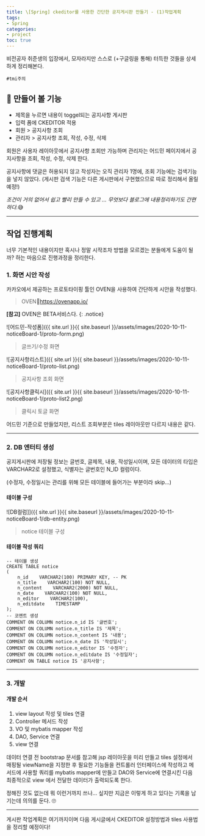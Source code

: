 ```yaml
---
title: \[Spring] ckeditor를 사용한 간단한 공지게시판 만들기 - (1)작업계획
tags:
- Spring
categories:
- project
toc: true
---
```


비전공자 취준생의 입장에서, 모자라지만 스스로 (+구글링을 통해) 터득한 것들을 상세하게 정리해본다.

`#tmi주의`


## 📝 만들어 볼 기능

- 제목을 누르면 내용이 toggel되는 공지사항 게시판
- 입력 폼에 CKEDITOR 적용
- 회원 > 공지사항 조회
- 관리자 > 공지사항 조회, 작성, 수정, 삭제

회원은 사용자 레이아웃에서 공지사항 조회만 가능하며
관리자는 어드민 페이지에서 공지사항을 조회, 작성, 수정, 삭제 한다.

공지사항에 댓글은 허용되지 않고 작성자는 오직 관리자 1명에, 조회 기능에는 검색기능을 넣지 않았다.
(게시판 검색 기능은 다른 게시판에서 구현했으므로 따로 정리해서 올릴 예정!)

*조건이 거의 없어서 쉽고 빨리 만들 수 있고 ... 무엇보다 블로그에 내용정리하기도 간편하다.*😅

- - -

## 작업 진행계획

너무 기본적인 내용이지만 혹시나 정말 시작조차 방법을 모르겠는 분들에게 도움이 될까? 하는 마음으로 진행과정을 정리한다.

### 1. 화면 시안 작성

카카오에서 제공하는 프로토타이핑 툴인 OVEN을 사용하여 간단하게 시안을 작성했다.

>OVEN🔗https://ovenapp.io/

**[참고]** OVEN은 BETA서비스다.
{: .notice}

![어드민-작성폼]({{ site.url }}{{ site.baseurl }}/assets/images/2020-10-11-noticeBoard-1/proto-form.png)
> 글쓰기/수정 화면

![공지사항리스트]({{ site.url }}{{ site.baseurl }}/assets/images/2020-10-11-noticeBoard-1/proto-list.png)
> 공지사항 조회 화면

![공지사항클릭시]({{ site.url }}{{ site.baseurl }}/assets/images/2020-10-11-noticeBoard-1/proto-list2.png)
> 클릭시 토글 화면

어드민 기준으로 만들었지만, 리스트 조회부분은 tiles 레이아웃만 다르지 내용은 같다.

- - -

### 2. DB 엔터티 생성

공지게시판에 저장될 정보는 글번호, 글제목, 내용, 작성일시이며,
모든 데이터의 타입은 VARCHAR2로 설정했고, 식별자는 글번호인 N_ID 컬럼이다.

(수정자, 수정일시는 관리를 위해 모든 테이블에 들어가는 부분이라 skip...)

#### 테이블 구성

![DB컬럼]]({{ site.url }}{{ site.baseurl }}/assets/images/2020-10-11-noticeBoard-1/db-entity.png)
> notice 테이블 구성


#### 테이블 작성 쿼리

```
-- 테이블 생성
CREATE TABLE notice
(
    n_id    VARCHAR2(100) PRIMARY KEY, -- PK
    n_title    VARCHAR2(100) NOT NULL,
    n_content    VARCHAR2(2000) NOT NULL,
    n_date    VARCHAR2(100) NOT NULL,
    n_editor    VARCHAR2(100),
    n_editdate    TIMESTAMP
);
-- 코멘트 생성
COMMENT ON COLUMN notice.n_id IS '글번호';
COMMENT ON COLUMN notice.n_title IS '제목';
COMMENT ON COLUMN notice.n_content IS '내용';
COMMENT ON COLUMN notice.n_date IS '작성일시';
COMMENT ON COLUMN notice.n_editor IS '수정자';
COMMENT ON COLUMN notice.n_editdate IS '수정일자';
COMMENT ON TABLE notice IS '공지사항';
```

- - -

### 3. 개발

#### 개발 순서

1. view layout 작성 및 tiles 연결
2. Controller 메서드 작성
3. VO 및 mybatis mapper 작성
4. DAO, Service 연결
5. view 연결

데이터 연결 전 bootstrap 문서를 참고해 jsp 레이아웃을 미리 만들고 tiles 설정에서 매핑될 viewName을 지정한 후
필요한 기능들을 컨트롤러 인터페이스에 작성하고 메서드에 사용할 쿼리를 mybatis mapper에 만들고
DAO와 Service에 연결시킨 다음 최종적으로 view 에서 전달한 데이터가 출력되도록 한다.

정해진 것도 없는데 뭐 이런거까지 쓰나... 싶지만 지금은 이렇게 하고 있다는 기록을 남기는데 의의를 둔다. 🙄

- - -

게시판 작업계획은 여기까지이며 다음 게시글에서 CKEDITOR 설정방법과 tiles 사용법을 정리할 예정이다!
